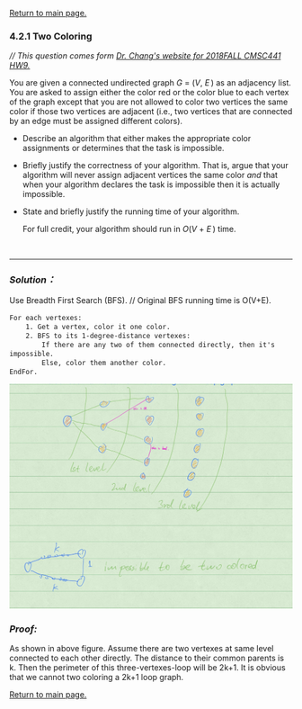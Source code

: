 <a href="../README.md#4.2.1">Return to main page.</a>

### 4.2.1 Two Coloring

<i>// This question comes form <a href="https://www.csee.umbc.edu/~chang/cs441/hw/hw9.shtml">Dr. Chang's website for 2018FALL CMSC441 HW9. </a> </i>

<P>
You are given a connected undirected graph <i>G</i> = (<i>V</i>,
<i>E</i>&thinsp;) as an adjacency list.  You are asked to assign either the
color red or the color blue to each vertex of the graph except that you
are not allowed to color two vertices the same color if those two
vertices are adjacent (i.e., two vertices that are connected by
an edge must be assigned different colors).


<UL>
<P><LI>
Describe an algorithm that either makes the appropriate color assignments or 
determines that the task is impossible.

<P><LI>
Briefly justify the correctness of your algorithm. That is, argue that
your algorithm will never assign adjacent vertices the same color
<i>and</i> that when your algorithm declares the task is impossible then
it is actually impossible.

<P><LI>
State and briefly justify the running time of your algorithm.

For full credit, your algorithm should run in <i>O</i>(<i>V</i> &plus;
<i>E</i>&thinsp;) time.
</UL>

<BR><HR>

### ***Solution：***

Use Breadth First Search (BFS). // Original BFS running time is O(V+E).
```
For each vertexes:
    1. Get a vertex, color it one color. 
    2. BFS to its 1-degree-distance vertexes:
        If there are any two of them connected directly, then it's impossible. 
        Else, color them another color. 
EndFor. 
```

<img src="graph_2color.jpg">

### ***Proof:***
As shown in above figure. Assume there are two vertexes at same level connected to each other directly. The distance to their common parents is k. Then the perimeter of this three-vertexes-loop will be 2k+1. It is obvious that we cannot two coloring a 2k+1 loop graph.

<a href="../README.md#4.2.1">Return to main page.</a>
